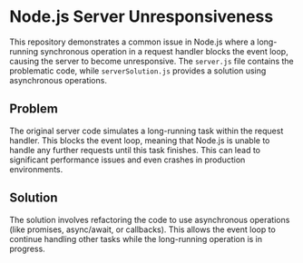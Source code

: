 # Node.js Server Unresponsiveness

This repository demonstrates a common issue in Node.js where a long-running synchronous operation in a request handler blocks the event loop, causing the server to become unresponsive.  The `server.js` file contains the problematic code, while `serverSolution.js` provides a solution using asynchronous operations.

## Problem

The original server code simulates a long-running task within the request handler. This blocks the event loop, meaning that Node.js is unable to handle any further requests until this task finishes.  This can lead to significant performance issues and even crashes in production environments.

## Solution

The solution involves refactoring the code to use asynchronous operations (like promises, async/await, or callbacks). This allows the event loop to continue handling other tasks while the long-running operation is in progress.